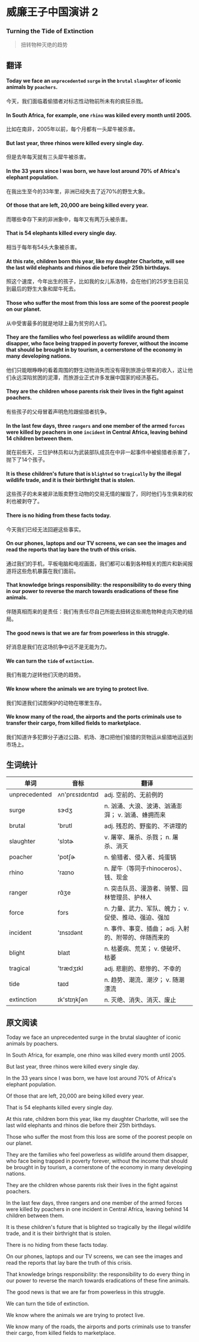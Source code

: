 # 威廉王子中国演讲 2
### Turning the Tide of Extinction
>扭转物种灭绝的趋势

## 翻译
#### Today we face an `unprecedented` `surge` in the `brutal` `slaughter` of iconic animals by `poachers`.
今天，我们面临着偷猎者对标志性动物前所未有的疯狂杀戮。
#### In South Africa, for example, one `rhino` was kiiled every month until 2005.
比如在南非，2005年以前，每个月都有一头犀牛被杀害。
#### But last year, three rhinos were killed every single day.
但是去年每天就有三头犀牛被杀害。
#### In the 33 years since I was born, we have lost around 70% of Africa's elephant population.
在我出生至今的33年里，非洲已经失去了近70%的野生大象。
#### Of those that are left, 20,000 are being killed every year.
而哪些幸存下来的非洲象中，每年又有两万头被杀害。
#### That is 54 elephants killed every single day.
相当于每年有54头大象被杀害。
#### At this rate, children born this year, like my daughter Charlotte, will see the last wild elephants and rhinos die before their 25th birthdays.
照这个速度，今年出生的孩子，比如我的女儿系洛特，会在他们的25岁生日前见到最后的野生大象和犀牛死去。
#### Those who suffer the most from this loss are some of the poorest people on our planet.
从中受害最多的就是地球上最为贫穷的人们。
#### They are the families who feel powerless as wildlife around them disapper, who face being trapped in poverty forever, without the income that should be brought in by tourism, a cornerstone of the economy in many developing nations.
他们只能眼睁睁的看着周围的野生动物消失而没有得到旅游业带来的收入，这让他们永远深陷贫困的泥潭，而旅游业正式许多发展中国家的经济基石。
#### They are the children whose parents risk their lives in the fight against poachers.
有些孩子的父母冒着声明危险跟偷猎者抗争。
#### In the last few days, three `rangers` and one member of the armed `forces` were killed by peachers in one `incident` in Central Africa, leaving behind 14 children between them.
就在前些天，三位护林员和以为武装部队成员在中非一起事件中被偷猎者杀害了，抛下了14个孩子。
#### It is these children's future that is `blighted` so `tragically` by the illegal wildlife trade, and it is their birthright that is stolen.
这些孩子的未来被非法贩卖野生动物的交易无情的摧毁了，同时他们与生俱来的权利也被剥夺了。
#### There is no hiding from these facts today.
今天我们已经无法回避这些事实。
#### On our phones, laptops and our TV screens, we can see the images and read the reports that lay bare the truth of this crisis.
通过我们的手机，平板电脑和电视画面，我们都可以看到各种相关的图片和新闻报道将这些危机暴露在我们面前。
#### That knowledge brings responsibility: the responsibility to do every thing in our power to reverse the march towards eradications of these fine animals.
伴随真相而来的是责任：我们有责任尽自己所能去扭转这些濒危物种走向灭绝的结局。
#### The good news is that we are far from powerless in this struggle.
好消息是我们在这场抗争中远不是无能为力。
#### We can turn the `tide` of `extinction`.
我们有能力逆转他们灭绝的趋势。
#### We know where the animals we are trying to protect live.
我们知道我们试图保护的动物在哪里生存。
#### We know many of the road, the airports and the ports criminals use to transfer their cargo, from killed fields to marketplace.
我们知道许多犯罪分子通过公路、机场、港口把他们偷猎的货物运从偷猎地运送到市场上。
## 生词统计
| 单词 | 音标 | 翻译 |
|-|-|-|
| unprecedented | ʌn'prɛsɪdɛntɪd | adj. 空前的、无前例的 |
| surge | sɝdʒ | n. 汹涌、大浪、波涛、汹涌澎湃； v. 汹涌、蜂拥而来 |
| brutal | 'brutl | adj. 残忍的、野蛮的、不讲理的 |
| slaughter | 'slɔtɚ | v. 屠宰、屠杀、杀戮； n. 屠杀、消灭 |
| poacher | 'potʃɚ | n. 偷猎者、侵入者、炖蛋锅 |
| rhino | 'raɪno | n. 犀牛（等同于rhinoceros）、钱、现金 |
| ranger | rɑ̃ʒe | n. 突击队员、漫游者、骑警、园林管理员、护林人  |
| force | fɔrs | n. 力量、武力、军队、魄力； v. 促使、推动、强迫、强加 |
| incident | 'ɪnsɪdənt | n. 事件、事变、插曲； adj. 入射的、附带的、伴随而来的 |
| blight | blaɪt | n. 枯萎病、荒芜； v. 使破坏、枯萎 |
| tragical | 'trædʒɪkl | adj. 悲剧的、悲惨的、不幸的 |
| tide | taɪd | n. 趋势、潮流、潮汐； v. 随潮漂流 |
| extinction | ɪk'stɪŋkʃən | n. 灭绝、消失、消灭、废止 |

## 原文阅读
Today we face an unprecedented surge in the brutal slaughter of iconic animals by poachers.

In South Africa, for example, one rhino was killed every month until 2005.

But last year, three rhinos were killed every single day.

In the 33 years since I was born, we have lost around 70% of Africa's elephant population.

Of those that are left, 20,000 are being killed every year.

That is 54 elephants killed every single day.

At this rate, children born this year, like my daughter Charlotte, will see the last wild elephants and rhinos die before their 25th birthdays.

Those who suffer the most from this loss are some of the poorest people on our planet.

They are the families who feel powerless as wildlife around them disapper, who face being trapped in poverty forever, without the income that should be brought in by tourism, a cornerstone of the economy in many developing nations.

They are the children whose parents risk their lives in the fight against poachers.

In the last few days, three rangers and one member of the armed forces were killed by poachers in one incident in Central Africa, leaving behind 14 children between them.

It is these children's future that is blighted so tragically by the illegal wildlife trade, and it is their birthright that is stolen.

There is no hiding from these facts today.

On our phones, laptops and our TV screens, we can see the images and read the reports that lay bare the truth of this crisis.

That knowledge brings responsibility: the responsibility to do every thing in our power to reverse the march towards eradications of these fine animals.

The good news is that we are far from powerless in this struggle.

We can turn the tide of extinction.

We know where the animals we are trying to protect live.

We know many of the roads, the airports and ports criminals use to transfer their cargo, from killed fields to marketplace.

<!-- <src-rtyAudio :src="'https://rtyxmd.gitee.io/rtyresources2019/2019-May/Turning the Tide of Extinction.mp3'"></src-rtyAudio> -->